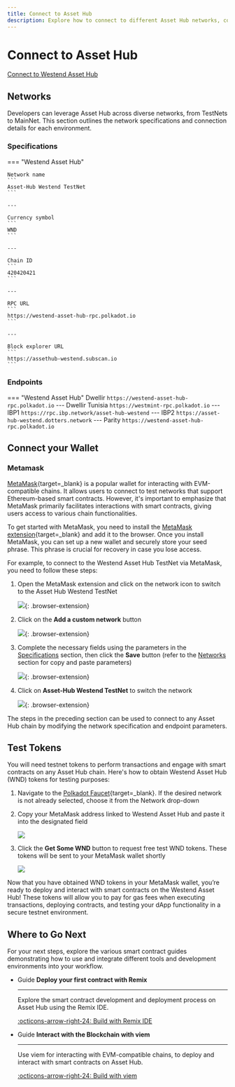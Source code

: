```yaml
---
title: Connect to Asset Hub
description: Explore how to connect to different Asset Hub networks, configure your wallet, and obtain test tokens for developing and testing smart contracts.
---
```


# Connect to Asset Hub

<div class="button-wrapper">
    <a href="#" class="md-button connectMetaMask" value="westendAssetHub">Connect to Westend Asset Hub</a>
</div>

## Networks

Developers can leverage Asset Hub across diverse networks, from TestNets to MainNet. This section outlines the network specifications and connection details for each environment.

### Specifications

=== "Westend Asset Hub"

    Network name
    ```
    Asset-Hub Westend TestNet
    ```

    ---

    Currency symbol
    ```
    WND
    ```

    ---
    
    Chain ID
    ```
    420420421
    ```

    ---
    
    RPC URL
    ```
    https://westend-asset-hub-rpc.polkadot.io
    ```

    ---
    
    Block explorer URL
    ```
    https://assethub-westend.subscan.io
    ```

### Endpoints

=== "Westend Asset Hub"
    Dwellir
    ```
    https://westend-asset-hub-rpc.polkadot.io
    ```
    ---
    Dwellir Tunisia
    ```
    https://westmint-rpc.polkadot.io
    ```
    ---
    IBP1
    ```
    https://rpc.ibp.network/asset-hub-westend
    ```
    ---
    IBP2
    ```
    https://asset-hub-westend.dotters.network
    ```
    ---
    Parity
    ```
    https://westend-asset-hub-rpc.polkadot.io
    ```

## Connect your Wallet

### Metamask

[MetaMask](https://metamask.io/){target=\_blank} is a popular wallet for interacting with EVM-compatible chains. It allows users to connect to test networks that support Ethereum-based smart contracts. However, it's important to emphasize that MetaMask primarily facilitates interactions with smart contracts, giving users access to various chain functionalities. 

To get started with MetaMask, you need to install the [MetaMask extension](https://metamask.io/download/){target=\_blank} and add it to the browser. Once you install MetaMask, you can set up a new wallet and securely store your seed phrase. This phrase is crucial for recovery in case you lose access.

For example, to connect to the Westend Asset Hub TestNet via MetaMask, you need to follow these steps:

1. Open the MetaMask extension and click on the network icon to switch to the Asset Hub Westend TestNet

    ![](/images/develop/smart-contracts/connect-to-asset-hub/connect-to-asset-hub-1.webp){: .browser-extension}

2. Click on the **Add a custom network** button

    ![](/images/develop/smart-contracts/connect-to-asset-hub/connect-to-asset-hub-2.webp){: .browser-extension}

3. Complete the necessary fields using the parameters in the [Specifications](#specifications) section, then click the **Save** button (refer to the [Networks](#networks) section for copy and paste parameters)

    ![](/images/develop/smart-contracts/connect-to-asset-hub/connect-to-asset-hub-3.webp){: .browser-extension}

4. Click on **Asset-Hub Westend TestNet** to switch the network

    ![](/images/develop/smart-contracts/connect-to-asset-hub/connect-to-asset-hub-4.webp){: .browser-extension}

The steps in the preceding section can be used to connect to any Asset Hub chain by modifying the network specification and endpoint parameters.

## Test Tokens

You will need testnet tokens to perform transactions and engage with smart contracts on any Asset Hub chain. Here's how to obtain Westend Asset Hub (WND) tokens for testing purposes:

1. Navigate to the [Polkadot Faucet](https://faucet.polkadot.io){target=\_blank}. If the desired network is not already selected, choose it from the Network drop-down

2. Copy your MetaMask address linked to Westend Asset Hub and paste it into the designated field

    ![](/images/develop/smart-contracts/connect-to-asset-hub/connect-to-asset-hub-5.webp)

3. Click the **Get Some WND** button to request free test WND tokens. These tokens will be sent to your MetaMask wallet shortly

    ![](/images/develop/smart-contracts/connect-to-asset-hub/connect-to-asset-hub-6.webp)

Now that you have obtained WND tokens in your MetaMask wallet, you’re ready to deploy and interact with smart contracts on the Westend Asset Hub! These tokens will allow you to pay for gas fees when executing transactions, deploying contracts, and testing your dApp functionality in a secure testnet environment. 

## Where to Go Next

For your next steps, explore the various smart contract guides demonstrating how to use and integrate different tools and development environments into your workflow.

<div class="grid cards" markdown>

-   <span class="badge guide">Guide</span> __Deploy your first contract with Remix__

    ---

    Explore the smart contract development and deployment process on Asset Hub using the Remix IDE.

    [:octicons-arrow-right-24: Build with Remix IDE](/develop/smart-contracts/dev-environments/remix/)

-   <span class="badge guide">Guide</span> __Interact with the Blockchain with viem__

    ---

    Use viem for interacting with EVM-compatible chains, to deploy and interact with smart contracts on Asset Hub.

    [:octicons-arrow-right-24: Build with viem](/develop/smart-contracts/libraries/viem/)

</div>

